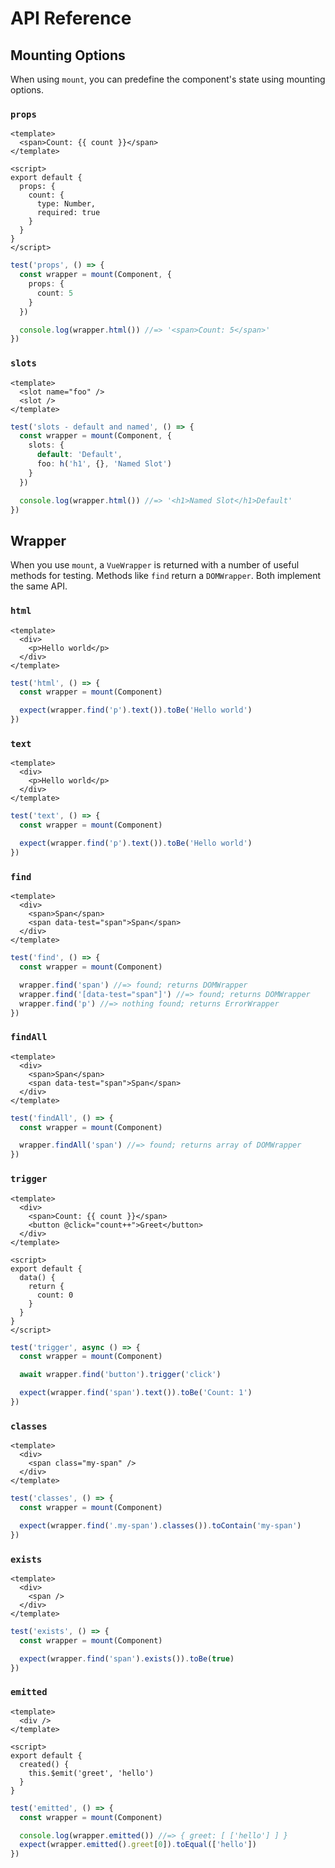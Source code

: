 # API Reference

## Mounting Options

When using `mount`, you can predefine the component's state using mounting options.

### `props`

```vue
<template>
  <span>Count: {{ count }}</span>
</template>

<script>
export default {
  props: {
    count: {
      type: Number,
      required: true
    }
  }
}
</script>
```

```ts
test('props', () => {
  const wrapper = mount(Component, {
    props: {
      count: 5
    }
  })

  console.log(wrapper.html()) //=> '<span>Count: 5</span>'
})
```

### `slots`

```vue
<template>
  <slot name="foo" />
  <slot />
</template>
```

```ts
test('slots - default and named', () => {
  const wrapper = mount(Component, {
    slots: {
      default: 'Default',
      foo: h('h1', {}, 'Named Slot')
    }
  })

  console.log(wrapper.html()) //=> '<h1>Named Slot</h1>Default'
})
```

## Wrapper

When you use `mount`, a `VueWrapper` is returned with a number of useful methods for testing. Methods like `find` return a `DOMWrapper`. Both implement the same API.


### `html`

```vue
<template>
  <div>
    <p>Hello world</p>
  </div>
</template>
```

```ts
test('html', () => {
  const wrapper = mount(Component)

  expect(wrapper.find('p').text()).toBe('Hello world')
})
```

### `text`

```vue
<template>
  <div>
    <p>Hello world</p>
  </div>
</template>
```

```ts
test('text', () => {
  const wrapper = mount(Component)

  expect(wrapper.find('p').text()).toBe('Hello world')
})
```

### `find`

```vue
<template>
  <div>
    <span>Span</span>
    <span data-test="span">Span</span>
  </div>
</template>
```

```ts
test('find', () => {
  const wrapper = mount(Component)

  wrapper.find('span') //=> found; returns DOMWrapper
  wrapper.find('[data-test="span"]') //=> found; returns DOMWrapper
  wrapper.find('p') //=> nothing found; returns ErrorWrapper
})
```

### `findAll`

```vue
<template>
  <div>
    <span>Span</span>
    <span data-test="span">Span</span>
  </div>
</template>
```

```ts
test('findAll', () => {
  const wrapper = mount(Component)

  wrapper.findAll('span') //=> found; returns array of DOMWrapper
})
```

### `trigger`

```vue
<template>
  <div>
    <span>Count: {{ count }}</span>
    <button @click="count++">Greet</button>
  </div>
</template>

<script>
export default {
  data() {
    return {
      count: 0
    }
  }
}
</script>
```

```ts
test('trigger', async () => {
  const wrapper = mount(Component)

  await wrapper.find('button').trigger('click')

  expect(wrapper.find('span').text()).toBe('Count: 1')
})
```

### `classes`

```vue
<template>
  <div>
    <span class="my-span" />
  </div>
</template>
```

```ts
test('classes', () => {
  const wrapper = mount(Component)

  expect(wrapper.find('.my-span').classes()).toContain('my-span')
})
```

### `exists`

```vue
<template>
  <div>
    <span />
  </div>
</template>
```

```ts
test('exists', () => {
  const wrapper = mount(Component)

  expect(wrapper.find('span').exists()).toBe(true)
})
```

### `emitted`

```vue
<template>
  <div />
</template>

<script>
export default {
  created() {
    this.$emit('greet', 'hello')
  }
}
```

```ts
test('emitted', () => {
  const wrapper = mount(Component)

  console.log(wrapper.emitted()) //=> { greet: [ ['hello'] ] }
  expect(wrapper.emitted().greet[0]).toEqual(['hello'])
})
```
